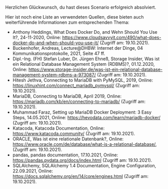 Herzlichen Glückwunsch, du hast dieses Scenario erfolgreich absolviert.  

Hier ist noch eine Liste an verwendeten Quellen, diese bieten auch weiterführende Informationen zum entsprechenden Thema:  
- Anthony Heddings, What Does Docker Do, and Wehn Should You Use It?, 24-11-2020, Online: https://www.cloudsavvyit.com/490/what-does-docker-do-and-when-should-you-use-it/ (Zugriff am: 19.10.2021).
- Buckenhofer, Andreas, Lecture@DHBW: Internet der Dinge, 04 Kommunikationsprotokolle, 2021, Seite 47 ff.
- Dipl.-Ing. (FH) Stefan Luber, Dr. Jürgen Ehneß, Storage Insider, Was ist ein Relational Database Management System (RDBMS)?, 01.12.2020, Online: https://www.storage-insider.de/was-ist-ein-relational-database-management-system-rdbms-a-973087/ (Zugriff am: 19.10.2021).  
- Hitesh Jethva, Connecting to MariaDB with PyMySQL, 2019, Online: https://linuxhint.com/connect_mariadb_pymysql/ (Zugriff am: 19.10.2021).  
- MariaDB, Connecting to MariaDB, April 2019, Online: https://mariadb.com/kb/en/connecting-to-mariadb/ (Zugriff am: 19.10.2021).  
- Muhammad Faraz, Setting up MariaDB Docker Deployment: 3 Easy Steps, 14.05.2021, Online: https://hevodata.com/learn/mariadb-docker/ (Zugriff am: 19.10.2021).  
- Katacoda, Katacoda Documentation, Online: https://www.katacoda.community/ (Zugriff am: 19.10.2021).  
- ORACLE, Was ist eine relationale Datenbank?, Online: https://www.oracle.com/de/database/what-is-a-relational-database/, (Zugriff am: 19.10.2021).  
- pandas, pandas documentation, 17.10.2021, Online: https://pandas.pydata.org/docs/index.html (Zugriff am: 19.10.2021).  
- SQLAlchemy, SQLAlchemy 1.4 Documentation, Engine Configuration, 22.09.2021, Online: https://docs.sqlalchemy.org/en/14/core/engines.html (Zugriff am: 19.10.2021).  